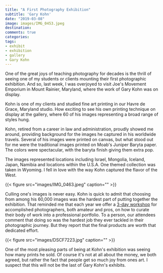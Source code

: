 ```yaml
---
title: "A First Photography Exhibition"
subtitle: 'Gary Kohn'
date: "2019-03-08"
image: images/IMG_0453.jpeg
destination:
comments: true
categories: 
tags:
- exhibit
- exhibition
- gallery
- Gary Kohn
---
```


One of the great joys of teaching photography for decades is the thrill of seeing one of my students or clients mounting their first photographic exhibition. And so, last week, I was overjoyed to visit Joe's Movement Emporium in Mount Rainier, Maryland, where the work of Gary Kohn was on display. 

Kohn is one of my clients and studied fine art printing in our Havre de Grace, Maryland studio. How exciting to see his own printing technique on display at the gallery, where 60 of his images representing a broad range of styles hung. 

Kohn, retired from a career in law and administration, proudly showed me around, providing background for the images he captured in his worldwide travels. Several of his images were printed on canvas, but what stood out for me were the traditional images printed on Moab's Juniper Baryta paper. The colors were spectacular, with the baryta finish giving them extra pop. 

The images represented locations including Israel, Mongolia, Iceland, Japan, Namibia and locations within the U.S.A. One themed collection was taken in Wyoming. I fell in love with the way Kohn captured the flavor of the West. 

{{< figure src="images/IMG_0463.jpeg" caption="" >}}

Culling one's images is never easy. Kohn is quick to admit that choosing from among his 60,000 images was the hardest part of putting together the exhibition. That reminded me that each year we offer a [3-day workshop](https://lesterpickerphoto.com/products/portfolio-workshop/) for accomplished photographers, both amateur and pros, on how to curate their body of work into a professional portfolio. To a person, our attendees comment that doing so was the hardest job they ever tackled in their photographic journey. But they report that the final products are worth that dedicated effort. 

{{< figure src="images/DSCF7223.jpg" caption="" >}}

One of the most pleasing parts of being at Kohn's exhibition was seeing how many prints he sold. Of course it's not at all about the money, we both agreed, but rather the fact that people get so much joy from ones art. I suspect that this will not be the last of Gary Kohn's exhibits. 
